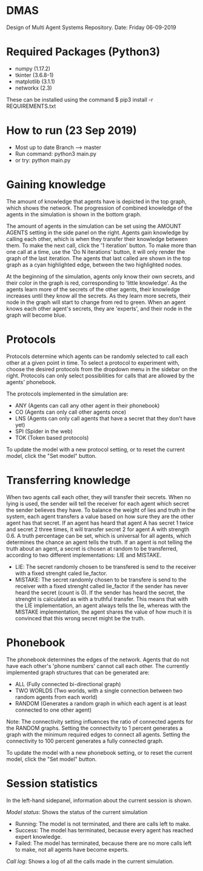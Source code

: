 # DMAS
Design of Multi Agent Systems Repository.
Date: Friday 06-09-2019


# Required Packages (Python3)
- numpy (1.17.2)
- tkinter (3.6.8-1)
- matplotlib (3.1.1)
- networkx (2.3)

These can be installed using the command
$ pip3 install -r REQUIREMENTS.txt


# How to run (23 Sep 2019)
- Most up to date Branch --> master
- Run command: python3 main.py
- or try: python main.py

# Gaining knowledge
The amount of knowledge that agents have is depicted in the top graph, which shows the network.
The progression of combined knowledge of the agents in the simulation is shown in the bottom graph.

The amount of agents in the simulation can be set using the AMOUNT AGENTS setting in the side panel on the right.
Agents gain knowledge by calling each other, which is when they transfer their knowledge between them.
To make the next call, click the '1 iteration' button.
To make more than one call at a time, use the 'Do N iterations' button, it will only render the graph of the last iteration.
The agents that last called are shown in the top graph as a cyan highlighted edge, between the two highlighted nodes.

At the beginning of the simulation, agents only know their own secrets, and their color in the graph is red, corresponding to 'little knowledge'.
As the agents learn more of the secrets of the other agents, their knowledge increases until they know all the secrets. As they learn more secrets, their node in the graph will start to change from red to green.
When an agent knows each other agent's secrets, they are 'experts', and their node in the graph will become blue.

# Protocols
Protocols determine which agents can be randomly selected to call each other at a given point in time.
To select a protocol to experiment with, choose the desired protocols from the dropdown menu in the sidebar on the right.
Protocols can only select possibilities for calls that are allowed by the agents' phonebook.

The protocols implemented in the simulation are:
- ANY (Agents can call any other agent in their phonebook)
- CO (Agents can only call other agents once)
- LNS (Agents can only call agents that have a secret that they don't have yet)
- SPI (Spider in the web)
- TOK (Token based protocols)

To update the model with a new protocol setting, or to reset the current model, click the "Set model" button.

# Transferring knowledge
When two agents call each other, they will transfer their secrets.
When no lying is used, the sender will tell the receiver for each agent which secret the sender believes they have.
To balance the weight of lies and truth in the system, each agent transfers a value based on how sure they are the other agent has that secret.
If an agent has heard that agent A has secret 1 twice and secret 2 three times, it will transfer secret 2 for agent A with strength 0.6.
A truth percentage can be set, which is universal for all agents, which determines the chance an agent tells the truth.
If an agent is not telling the truth about an agent, a secret is chosen at random to be transferred, according to two different implementations: LIE and MISTAKE.
- LIE: The secret randomly chosen to be transfered is send to the receiver with a fixed strenght caled lie_factor.
- MISTAKE: The secret randomly chosen to be transfere is send to the receiver with a fixed strenght called lie_factor if the sender has never heard the secret (count is 0). If the sender has heard the secret, the strenght is calculated as with a truthful transfer.
This means that with the LIE implementation, an agent always tells the lie, whereas with the MISTAKE implementation, the agent shares the value of how much it is convinced that this wrong secret might be the truth.

# Phonebook
The phonebook determines the edges of the network.
Agents that do not have each other's 'phone numbers' cannot call each other.
The currently implemented graph structures that can be generated are: 
- ALL (Fully connected bi-directional graph)
- TWO WORLDS (Two worlds, with a single connection between two random agents from each world)
- RANDOM (Generates a random graph in which each agent is at least connected to one other agent)

Note: The connectivity setting influences the ratio of connected agents for the RANDOM graphs.
Setting the connectivity to 1 percent generates a graph with the minimum required edges to connect all agents. Setting the connectivity to 100 percent generates a fully connected graph.

To update the model with a new phonebook setting, or to reset the current model, click the "Set model" button.

# Session statistics
In the left-hand sidepanel, information about the current session is shown.

*Model status*: Shows the status of the current simulation
- Running: The model is not terminated, and there are calls left to make.
- Success: The model has terminated, because every agent has reached expert knowledge.
- Failed: The model has terminated, because there are no more calls left to make, not all agents have become experts.

*Call log*: Shows a log of all the calls made in the current simulation.